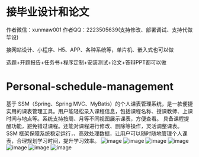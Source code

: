 # 接毕业设计和论文
作者微信：xunmaw001  作者QQ：2223505639(支持修改、部署调试、支持代做毕设)

接网站设计、小程序、H5、APP、各种系统等，单片机、嵌入式也可以做

选题+开题报告+任务书+程序定制+安装测试+论文+答辩PPT都可以做
# Personal-schedule-management
基于 SSM（Spring、Spring MVC、MyBatis）的个人课表管理系统，是一款便捷实用的课表管理工具。用户能轻松录入课程信息，包括课程名称、授课教师、上课时间与地点等。系统支持按周、月等不同视图展示课表，方便查看。
具备课程提醒功能，避免错过课程。还能对课程进行修改、删除等操作，灵活调整课表。SSM 框架保障系统稳定运行，、高效处理数据，让用户可以随时随地管理个人课表，合理规划学习时间，提升学习效率。 
![image](https://github.com/user-attachments/assets/ba8744c2-d474-4dd5-aa41-c61c5bc76daa)
![image](https://github.com/user-attachments/assets/344677b1-ee9b-4330-94f1-14f1d2a25eeb)
![image](https://github.com/user-attachments/assets/f59c8f5b-9782-4a59-99db-c66744e283d2)
![image](https://github.com/user-attachments/assets/0a5f5586-e91c-4263-b155-9efc69674ce7)
![image](https://github.com/user-attachments/assets/ed09d2ee-5525-4b58-b8bd-3e1d7dfe7fb1)
![image](https://github.com/user-attachments/assets/d6cd8b63-5d03-47fb-8707-83feff01a11f)
![image](https://github.com/user-attachments/assets/6a6e95d5-b706-4bc7-854b-68ab2a9e1859)
